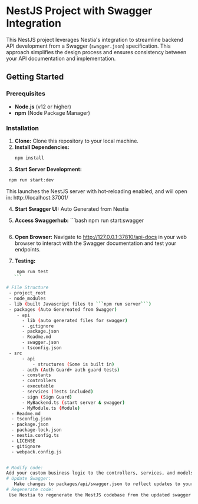 # NestJS Project with Swagger Integration

This NestJS project leverages Nestia's integration to streamline backend API development from a Swagger (`swagger.json`) specification. This approach simplifies the design process and ensures consistency between your API documentation and implementation.


## Getting Started

### Prerequisites

- **Node.js** (v12 or higher)
- **npm** (Node Package Manager)


### Installation

1. **Clone:** Clone this repository to your local machine.
2. **Install Dependencies:**
   ```bash
   npm install
   ```
3. **Start Server Development:**
  ```bash
   npm run start:dev
  ```
This launches the NestJS server with hot-reloading enabled, and wiil open in: http://localhost:37001/

4. **Start Swagger UI:**
  Auto Generated from Nestia
  1. **Access Swaggerhub:**
    ```bash
      npm run start:swagger
     ```
  2. **Open Browser:** Navigate to http://127.0.0.1:37810/api-docs in your web browser to interact with the Swagger documentation and test your endpoints.

5. **Testing:**
  ```bash
      npm run test
     ```

# File Structure
   - project_root
   - node_modules
   - lib (built Javascript files to ```npm run server```)
   - packages (Auto Genereated from Swagger)
      - api
        - lib (auto generated files for swagger)
        - .gitignore
        - package.json
        - Readme.md
        - swagger.json 
        - tsconfig.json
   - src
        - api
            - structures (Some is built in)
        - auth (Auth Guard+ auth guard tests)
        - constants
        - controllers
        - executable
        - services (Tests included)
        - sign (Sign Guard)
        - MyBackend.ts (start server & swagger)
        - MyModule.ts (Module)
    - Readme.md
    - tsconfig.json
    - package.json
    - package-lock.json
    - nestia.config.ts
    - LICENSE
    - gitignore
    - webpack.config.js


# Modify code: 
  Add your custom business logic to the controllers, services, and models within the src directory.
# Update Swagger: 
     Make changes to packages/api/swagger.json to reflect updates to your API.
# Regenerate code: 
   Use Nestia to regenerate the NestJS codebase from the updated swagger.json.
